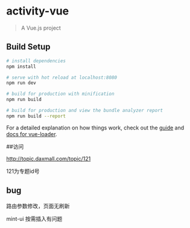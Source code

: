 # activity-vue

> A Vue.js project

## Build Setup

``` bash
# install dependencies
npm install

# serve with hot reload at localhost:8080
npm run dev

# build for production with minification
npm run build

# build for production and view the bundle analyzer report
npm run build --report
```

For a detailed explanation on how things work, check out the [guide](http://vuejs-templates.github.io/webpack/) and [docs for vue-loader](http://vuejs.github.io/vue-loader).

##访问

http://topic.daxmall.com/topic/121

121为专题id号

## bug

路由参数修改，页面无刷新

mint-ui 按需插入有问题
